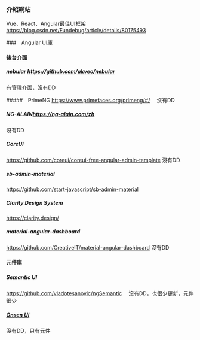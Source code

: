 ### 介紹網站
Vue、React、Angular最佳UI框架  <https://blog.csdn.net/Fundebug/article/details/80175493>

###　Angular UI庫

#### 後台介面

##### nebular <https://github.com/akveo/nebular>
有管理介面，沒有DD

#####　PrimeNG 
<https://www.primefaces.org/primeng/#/>　
沒有DD

##### NG-ALAIN<https://ng-alain.com/zh>
沒有DD

##### CoreUI
https://github.com/coreui/coreui-free-angular-admin-template
沒有DD

##### sb-admin-material
<https://github.com/start-javascript/sb-admin-material>


##### Clarity Design System
<https://clarity.design/>



##### material-angular-dashboard
https://github.com/CreativeIT/material-angular-dashboard
沒有DD

#### 元件庫

##### Semantic UI　
<https://github.com/vladotesanovic/ngSemantic>　
沒有DD，也很少更新，元件很少

#####  [Onsen UI](https://onsen.io/v2/guide/#what-is-onsen-ui)
沒有DD，只有元件



